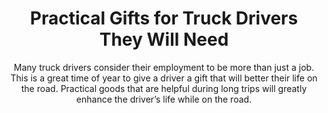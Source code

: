 ---
layout: post
title: Practical Gifts for Truck Drivers They Will Need
subtitle: Many truck drivers consider their employment to be more than just a job. This is a great time of year to give a driver a gift that will better their life on the road. Practical goods that are helpful during long trips will greatly enhance the driver’s life while on the road.
header-img: "img/post/2023/09/copied/medium_gifts_for_truck_drivers_b41b243a77.jpg"
header-style: text
permalink: "/gifts-for-truck-drivers/"
catalog: true
tags:
  - Recipients 
  - Men
---     